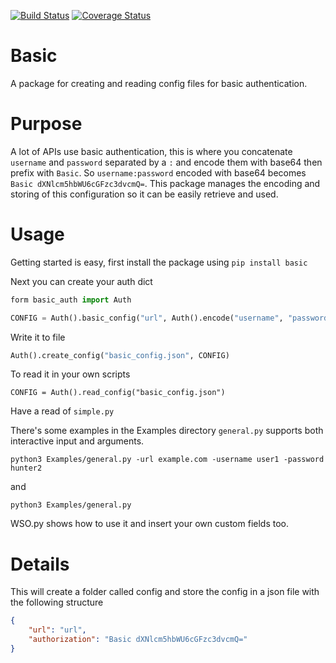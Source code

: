 [![Build Status](https://github.com/rorymurdock/basic_auth/workflows/Pytest/badge.svg)](https://github.com/rorymurdock/basic_auth/actions)
[![Coverage Status](https://coveralls.io/repos/github/rorymurdock/basic_auth/badge.svg?branch=master)](https://coveralls.io/github/rorymurdock/basic_auth?branch=master)

# Basic

A package for creating and reading config files for basic authentication.

# Purpose
A lot of APIs use basic authentication, this is where you concatenate `username` and `password` separated by a `:` and encode them with base64 then prefix with `Basic`. So `username:password` encoded with base64 becomes `Basic dXNlcm5hbWU6cGFzc3dvcmQ=`. This package manages the encoding and storing of this configuration so it can be easily retrieve and used.

# Usage
Getting started is easy, first install the package using `pip install basic`

Next you can create your auth dict

```python
form basic_auth import Auth
```

```python
CONFIG = Auth().basic_config("url", Auth().encode("username", "password"))
```

Write it to file
```python
Auth().create_config("basic_config.json", CONFIG)
```

To read it in your own scripts
```
CONFIG = Auth().read_config("basic_config.json")
```

Have a read of `simple.py`

There's some examples in the Examples directory
`general.py` supports both interactive input and arguments.

```shell
python3 Examples/general.py -url example.com -username user1 -password hunter2
```

and

```shell
python3 Examples/general.py
```

WSO.py shows how to use it and insert your own custom fields too.

# Details
This will create a folder called config and store the config in a json file with the following structure

```json
{
    "url": "url",
    "authorization": "Basic dXNlcm5hbWU6cGFzc3dvcmQ="
}
```
